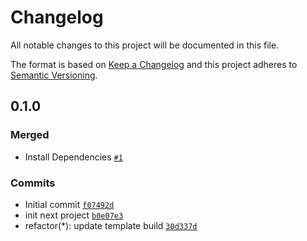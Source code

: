 # Changelog

All notable changes to this project will be documented in this file.

The format is based on [Keep a Changelog](https://keepachangelog.com/en/1.0.0/)
and this project adheres to [Semantic Versioning](https://semver.org/spec/v2.0.0.html).

## 0.1.0

### Merged

- Install Dependencies [`#1`](https://github.com/leggant/nextjs/pull/1)

### Commits

- Initial commit [`f07492d`](https://github.com/leggant/nextjs/commit/f07492d300956ec54d623862b8f459e14a68f61b)
- init next project [`b0e07e3`](https://github.com/leggant/nextjs/commit/b0e07e34759a7583f5a57d9fa90aa7cdae4a3f20)
- refactor(*): update template build [`30d337d`](https://github.com/leggant/nextjs/commit/30d337d7bdb5968a5bd975a45429a33c5c0515ca)
